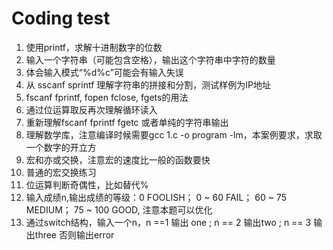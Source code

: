 # Coding test
0001. 使用printf，求解十进制数字的位数
0002. 输入一个字符串（可能包含空格），输出这个字符串中字符的数量
0003. 体会输入模式“%d%c”可能会有输入失误
0004. 从 sscanf sprintf 理解字符串的拼接和分割，测试样例为IP地址
0005. fscanf fprintf, fopen fclose, fgets的用法
0006. 通过位运算取反再次理解循环读入
0007. 重新理解fscanf fprintf fgetc 或者单纯的字符串输出
0008. 理解数学库，注意编译时候需要gcc 1.c -o program -lm，本案例要求，求取一个数字的开立方
0009. 宏和亦或交换，注意宏的速度比一般的函数要快
0010. 普通的宏交换练习
0011. 位运算判断奇偶性，比如替代%
0012. 输入成绩n,输出成绩的等级：0 FOOLISH； 0 ~ 60 FAIL； 60 ~ 75 MEDIUM； 75 ~ 100 GOOD, 注意本题可以优化
0013. 通过switch结构，输入一个n，n ==1 输出 one ; n == 2 输出two ; n == 3 输出three 否则输出error
